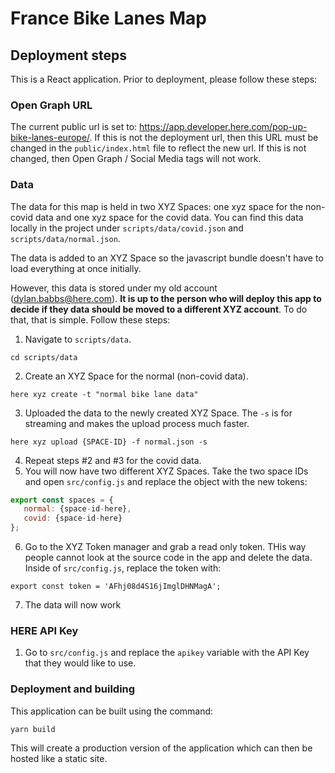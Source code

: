# France Bike Lanes Map

## Deployment steps

This is a React application. Prior to deployment, please follow these steps:

### Open Graph URL

The current public url is set to: https://app.developer.here.com/pop-up-bike-lanes-europe/. If this is not the deployment url, then this URL must be changed in the `public/index.html` file to reflect the new url. If this is not changed, then Open Graph / Social Media tags will not work.

### Data

The data for this map is held in two XYZ Spaces: one xyz space for the non-covid data and one xyz space for the covid data.
You can find this data locally in the project under `scripts/data/covid.json` and `scripts/data/normal.json`.

The data is added to an XYZ Space so the javascript bundle doesn't have to load everything at once initially.

However, this data is stored under my old account (dylan.babbs@here.com). **It is up to the person who will deploy this app to decide if they data should be moved to a different XYZ account**. To do that, that is simple. Follow these steps:

1. Navigate to `scripts/data`.

```
cd scripts/data
```

2. Create an XYZ Space for the normal (non-covid data).

```
here xyz create -t "normal bike lane data"
```

3. Uploaded the data to the newly created XYZ Space. The `-s` is for streaming and makes the upload process much faster.

```
here xyz upload {SPACE-ID} -f normal.json -s
```

4. Repeat steps #2 and #3 for the covid data.
5. You will now have two different XYZ Spaces. Take the two space IDs and open `src/config.js` and replace the object with the new tokens:

```javascript
export const spaces = {
   normal: {space-id-here},
   covid: {space-id-here}
};
```

6. Go to the XYZ Token manager and grab a read only token. THis way people cannot look at the source code in the app and delete the data. Inside of `src/config.js`, replace the token with:

```
export const token = 'AFhj08d4S16jImglDHNMagA';
```

7. The data will now work

### HERE API Key

1. Go to `src/config.js` and replace the `apikey` variable with the API Key that they would like to use.

### Deployment and building

This application can be built using the command:

```
yarn build
```

This will create a production version of the application which can then be hosted like a static site.
